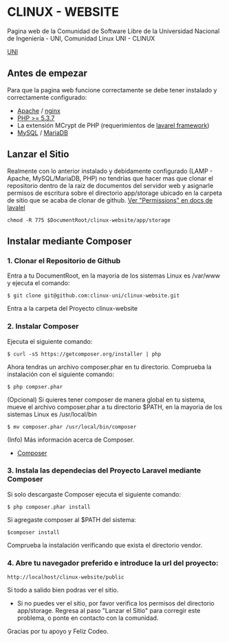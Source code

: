 # CLINUX - WEBSITE

Pagina web de la Comunidad de Software Libre de la Universidad Nacional de Ingeniería - UNI, Comunidad Linux UNI - CLINUX

<a href="http://uni.edu.ni">UNI</a>

## Antes de empezar

Para que la pagina web funcione correctamente se debe tener instalado y correctamente configurado:

* <a href="http://www.apache.org/">Apache</a> / <a href="http://www.nginx.org">nginx</a>
* <a href="http://php.net/">PHP >= 5.3.7</a>
* La extensión MCrypt de PHP (requerimientos de <a href="http://laravel.com/docs/installation#server-requirements">lavarel framework</a>)
* <a href="http://www.mysql.com/">MySQL</a> / <a href="https://mariadb.org/">MariaDB</a>

## Lanzar el Sitio

Realmente con lo anterior instalado y debidamente configurado (LAMP - Apache, MySQL/MariaDB, PHP) no tendrías que hacer mas
que clonar el repositorio dentro de la raíz de documentos del servidor web y asignarle permisos de escritura sobre el directorio app/storage ubicado en
la carpeta de sitio que se acaba de clonar de github. <a href="http://laravel.com/docs/installation#configuration">Ver "Permissions" en docs de lavalel</a>

	chmod -R 775 $DocumentRoot/clinux-website/app/storage

## Instalar mediante Composer

### 1. Clonar el Repositorio de Github
Entra a tu DocumentRoot, en la mayoria de los sistemas Linux es /var/www y ejecuta el comando:

	$ git clone git@github.com:clinux-uni/clinux-website.git

Entra a la carpeta del Proyecto clinux-website

### 2. Instalar Composer
Ejecuta el siguiente comando:

	$ curl -sS https://getcomposer.org/installer | php

Ahora tendras un archivo composer.phar en tu directorio.
Comprueba la instalación con el siguiente comando:

	$ php compser.phar

(Opcional)
Si quieres tener composer de manera global en tu sistema, mueve el archivo composer.phar a tu directorio $PATH, en la mayoria de los sistemas Linux es /usr/local/bin

	$ mv composer.phar /usr/local/bin/composer

(Info)
Más información acerca de Composer.

* <a href="http://getcomposer.org"/>Composer</a>

### 3. Instala las dependecias del Proyecto Laravel mediante Composer
Si solo descargaste Composer ejecuta el siguiente comando:

	$ php composer.phar install

Si agregaste composer al $PATH del sistema:

	$composer install

Comprueba la instalación verificando que exista el directorio vendor.

### 4. Abre tu navegador preferido e introduce la url del proyecto:

	http://localhost/clinux-website/public

Si todo a salido bien podras ver el sitio.

* Si no puedes ver el sitio, por favor verifica los permisos del directorio app/storage. Regresa al paso "Lanzar el Sitio" para corregir este problema, o ponte en contacto con la comunidad.

Gracias por tu apoyo y Felíz Codeo.
